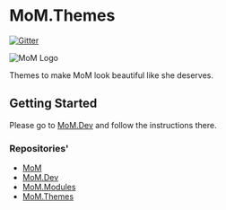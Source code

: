 # MoM.Themes
[![Gitter](https://badges.gitter.im/momcms/MoM.svg)](https://gitter.im/momcms/MoM?utm_source=badge&utm_medium=badge&utm_campaign=pr-badge)
<p><img src="assets/momlogo.png" srcset="assets/momlogo.svg 1x" class="navbar-brand" alt="MoM Logo" width="152" height="150"></p>

Themes to make MoM look beautiful like she deserves.

## Getting Started
Please go to [MoM.Dev](https://github.com/RolfVeinoeSorensen/MoM.Dev) and follow the instructions there.

### Repositories'
 * [MoM](https://github.com/RolfVeinoeSorensen/MoM) 
 * [MoM.Dev](https://github.com/RolfVeinoeSorensen/MoM.Dev)
 * [MoM.Modules](https://github.com/RolfVeinoeSorensen/MoM.Modules)
 * [MoM.Themes](https://github.com/RolfVeinoeSorensen/MoM.Themes)